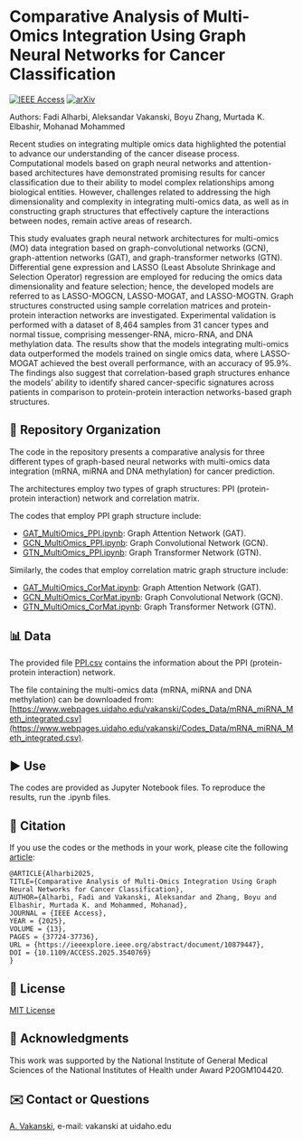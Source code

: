# Comparative Analysis of Multi-Omics Integration Using Graph Neural Networks for Cancer Classification

[![IEEE Access](https://img.shields.io/badge/IEEE_Access-10.1109/ACCESS.2025.3540769-blue.svg)](https://doi.org/10.1109/ACCESS.2025.3540769)  [![arXiv](https://img.shields.io/badge/arXiv-2410.05325-b31b1b)](https://arxiv.org/abs/2410.05325)

Authors: Fadi Alharbi, Aleksandar Vakanski, Boyu Zhang, Murtada K. Elbashir, Mohanad Mohammed

Recent studies on integrating multiple omics data highlighted the potential to advance our understanding of the cancer disease process. Computational models based on graph neural networks and attention-based architectures have demonstrated promising results for cancer classification due to their ability to model complex relationships among biological entities. However, challenges related to addressing the high dimensionality and complexity in integrating multi-omics data, as well as in constructing graph structures that effectively capture the interactions between nodes, remain active areas of research. 

This study evaluates graph neural network architectures for multi-omics (MO) data integration based on graph-convolutional networks (GCN), graph-attention networks (GAT), and graph-transformer networks (GTN). Differential gene expression and LASSO (Least Absolute Shrinkage and Selection Operator) regression are employed for reducing the omics data dimensionality and feature selection; hence, the developed models are referred to as LASSO-MOGCN, LASSO-MOGAT, and LASSO-MOGTN. Graph structures constructed using sample correlation matrices and protein-protein interaction networks are investigated. Experimental validation is performed with a dataset of 8,464 samples from 31 cancer types and normal tissue, comprising messenger-RNA, micro-RNA, and DNA methylation data. The results show that the models integrating multi-omics data outperformed the models trained on single omics data, where LASSO-MOGAT achieved the best overall performance, with an accuracy of 95.9%. The findings also suggest that correlation-based graph structures enhance the models’ ability to identify shared cancer-specific signatures across patients in comparison to protein-protein interaction networks-based graph structures.

## 📁 Repository Organization
The code in the repository presents a comparative analysis for three different types of graph-based neural networks with multi-omics data integration (mRNA, miRNA and DNA methylation) for cancer prediction.

The architectures employ two types of graph structures: PPI (protein-protein interaction) network and correlation matrix.

The codes that employ PPI graph structure include:
- [GAT_MultiOmics_PPI.ipynb](Code/GAT_MultiOmics_PPI.ipynb): Graph Attention Network (GAT).
- [GCN_MultiOmics_PPI.ipynb](Code/GCN_MultiOmics_PPI.ipynb): Graph Convolutional Network (GCN).
- [GTN_MultiOmics_PPI.ipynb](Code/GTN_MultiOmics_PPI.ipynb): Graph Transformer Network (GTN).

Similarly, the codes that employ correlation matric graph structure include:
- [GAT_MultiOmics_CorMat.ipynb](Code/GAT_MultiOmics_CorMat.ipynb): Graph Attention Network (GAT).
- [GCN_MultiOmics_CorMat.ipynb](Code/GCN_MultiOmics_CorMat.ipynb): Graph Convolutional Network (GCN).
- [GTN_MultiOmics_CorMat.ipynb](Code/GTN_MultiOmics_CorMat.ipynb): Graph Transformer Network (GTN).

## 📊 Data
The provided file [PPI.csv](Data/PPI.csv) contains the information about the PPI (protein-protein interaction) network. 

The file containing the multi-omics data (mRNA, miRNA and DNA methylation) can be downloaded from: [https://www.webpages.uidaho.edu/vakanski/Codes_Data/mRNA_miRNA_Meth_integrated.csv](https://www.webpages.uidaho.edu/vakanski/Codes_Data/mRNA_miRNA_Meth_integrated.csv).


## ▶️ Use
The codes are provided as Jupyter Notebook files. To reproduce the results, run the .ipynb files. 

## 📖 Citation
If you use the codes or the methods in your work, please cite the following <a href="https://ieeexplore.ieee.org/abstract/document/10879447">article</a>:   

    @ARTICLE{Alharbi2025,
    TITLE={Comparative Analysis of Multi-Omics Integration Using Graph Neural Networks for Cancer Classification},
    AUTHOR={Alharbi, Fadi and Vakanski, Aleksandar and Zhang, Boyu and Elbashir, Murtada K. and Mohammed, Mohanad},
    JOURNAL = {IEEE Access},
    YEAR = {2025},
    VOLUME = {13},
    PAGES = {37724-37736},
    URL = {https://ieeexplore.ieee.org/abstract/document/10879447},
    DOI = {10.1109/ACCESS.2025.3540769}
    }

## 🚩 License
<a href="License - MIT.txt">MIT License</a>

## 👏 Acknowledgments
This work was supported by the National Institute of General Medical Sciences of the National Institutes of Health under Award P20GM104420.
 
## ✉️ Contact or Questions
<a href="https://www.webpages.uidaho.edu/vakanski/">A. Vakanski</a>, e-mail: vakanski at uidaho.edu

